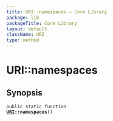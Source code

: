 ```yaml
---
title: URI::namespaces — Core Library
package: lib
packageTitle: Core Library
layout: default
className: URI
type: method
---
```


# URI::namespaces

## Synopsis

<code>public static function <b><a href="URI">URI</a>::namespaces</b>()</code>

